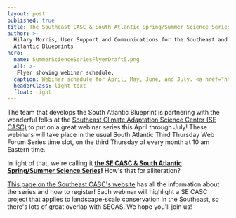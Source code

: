 ```yaml
---
layout: post
published: true
title: The Southeast CASC & South Atlantic Spring/Summer Science Series
author: >-
  Hilary Morris, User Support and Communications for the Southeast and South
  Atlantic Blueprints
hero:
  name: SummerScienceSeriesFlyerDraft5.png
  alt: >-
   Flyer showing webinar schedule.
  caption: Webinar schedule for April, May, June, and July. <a href="https://secasc.ncsu.edu/s6series/">Visit the series website for more information</a>.
  headerClass: light-text
  float: right
---
```

The team that develops the South Atlantic Blueprint is partnering with the wonderful folks at the [Southeast Climate Adaptation Science Center (SE CASC)](https://secasc.ncsu.edu/) to put on a great webinar series this April through July! These webinars will take place in the usual South Atlantic Third Thursday Web Forum Series time slot, on the third Thursday of every month at 10 am Eastern time. 

In light of that, we're calling it **[the SE CASC & South Atlantic Spring/Summer Science Series](https://secasc.ncsu.edu/s6series/)!** How's that for alliteration?<!--more-->

[This page on the Southeast CASC's website](https://secasc.ncsu.edu/s6series/) has all the information about the series and how to register! Each webinar will highlight a SE CASC project that applies to landscape-scale conservation in the Southeast, so there's lots of great overlap with SECAS. We hope you'll join us!
